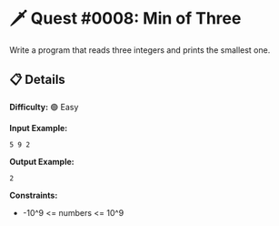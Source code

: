 # 🗡️ Quest #0008: Min of Three

Write a program that reads three integers and prints the smallest one.

## 📋 Details  
**Difficulty:** 🟢 Easy  

**Input Example:**  
```
5 9 2
```

**Output Example:**  
```
2
```

**Constraints:**  
- -10^9 <= numbers <= 10^9
